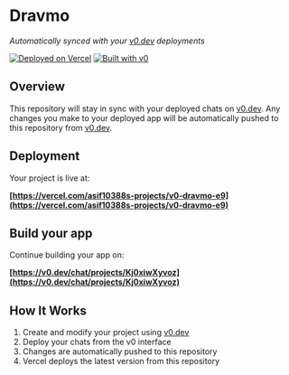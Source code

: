 # Dravmo

*Automatically synced with your [v0.dev](https://v0.dev) deployments*

[![Deployed on Vercel](https://img.shields.io/badge/Deployed%20on-Vercel-black?style=for-the-badge&logo=vercel)](https://vercel.com/asif10388s-projects/v0-dravmo-e9)
[![Built with v0](https://img.shields.io/badge/Built%20with-v0.dev-black?style=for-the-badge)](https://v0.dev/chat/projects/Kj0xiwXyvoz)

## Overview

This repository will stay in sync with your deployed chats on [v0.dev](https://v0.dev).
Any changes you make to your deployed app will be automatically pushed to this repository from [v0.dev](https://v0.dev).

## Deployment

Your project is live at:

**[https://vercel.com/asif10388s-projects/v0-dravmo-e9](https://vercel.com/asif10388s-projects/v0-dravmo-e9)**

## Build your app

Continue building your app on:

**[https://v0.dev/chat/projects/Kj0xiwXyvoz](https://v0.dev/chat/projects/Kj0xiwXyvoz)**

## How It Works

1. Create and modify your project using [v0.dev](https://v0.dev)
2. Deploy your chats from the v0 interface
3. Changes are automatically pushed to this repository
4. Vercel deploys the latest version from this repository
